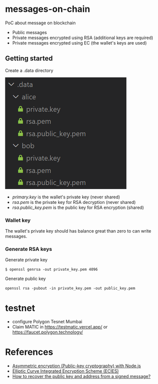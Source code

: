 # messages-on-chain
PoC about message on blockchain
* Public messages
* Private messages encrypted using RSA (additional keys are required)
* Private messages encrypted using EC (the wallet's keys are used)

## Getting started
Create a .data directory

![.data foder structure](doc/images/data-folder.png)

* *primary.key* is the wallet's private key (never shared)
* *rsa.pem* is the private key for RSA decryption (never shared)
* *rsa.public_key.pem* is the public key for RSA encryption  (shared)

### Wallet key
The wallet's private key should has balance great than zero to can write messages.
### Generate RSA keys
Generate private key

    $ openssl genrsa -out private_key.pem 4096

Generate public key

    openssl rsa -pubout -in private_key.pem -out public_key.pem

# testnet
* configure Polygon Tesnet Mumbai
* Claim MATIC in https://testmatic.vercel.app/ or https://faucet.polygon.technology/

# References
* [Asymmetric encryption (Public-key cryptography) with Node.js](https://whyboobo.com/devops/tutorials/asymmetric-encryption-with-nodejs/)
* [Elliptic Curve Integrated Encryption Scheme (ECIES)](https://github.com/bitchan/eccrypto#ecies)
* [How to recover the public key and address from a signed message?](https://github.com/ethers-io/ethers.js/issues/447)